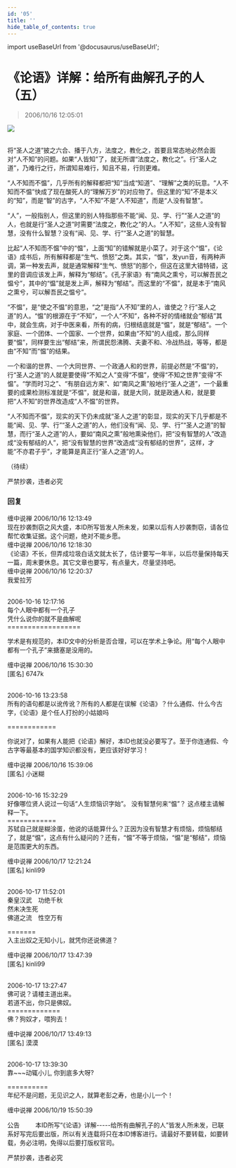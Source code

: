 ```yaml
---
id: '05'
title: ''
hide_table_of_contents: true
---
```


import useBaseUrl from '@docusaurus/useBaseUrl';

# 《论语》详解：给所有曲解孔子的人（五）

> 2006/10/16 12:05:01

<div style={{textAlign: 'center'}}>
<img src={useBaseUrl('https://gateway.ipfscdn.io/ipfs/QmXSnds2BF97yuZwYAMLwrpjQcuPcm22WGsFmBJfWFTEUM/confucius/05/1.jpeg')} /><br/><br/>
</div>

将“圣人之道”披之六合、播于八方，法度之，教化之，首要且常态地必然会面对“人不知”的问题。如果“人皆知”了，就无所谓“法度之，教化之”。行“圣人之道”，乃难行之行，所谓知易难行，知且不易，行则更难。
 
“人不知而不愠”，几乎所有的解释都把“知”当成“知道”、“理解”之类的玩意。“人不知而不愠”快成了现在酸死人的“理解万岁”的对应物了。但这里的“知”不是本义的“知”，而是“智”的古字，“人不知”不是“人不知道”，而是“人没有智慧”。

“人”，一般指别人，但这里的别人特指那些不能“闻、见、学、行”“圣人之道”的人，也就是行“圣人之道”时需要“法度之，教化之”的人。“人不知”，这些人没有智慧，没有什么智慧？没有“闻、见、学、行”“圣人之道”的智慧。

  比起“人不知而不愠”中的“愠”，上面“知”的错解就是小菜了。对于这个“愠”，《论语》成书后，所有解释都是“生气、愤怒”之类。其实，“愠”，发yun音，有两种声调，第一种发去声，就是通常解释“生气、愤怒”的那个，但这在这里大错特错，这里的音调应该发上声，解释为“郁结”。《孔子家语》有“南风之熏兮，可以解吾民之愠兮”，其中的“愠”就是发上声，解释为“郁结”。而这里的“不愠”，就是本于“南风之熏兮，可以解吾民之愠兮”。

“不愠”，是“使之不愠”的意思，“之”是指“人不知”里的人，谁使之？行“圣人之道”的人。“愠”的根源在于“不知”，一个人“不知”，各种不好的情绪就会“郁结”其中，就会生病，对于中医来看，所有的病，归根结底就是“愠”，就是“郁结”。一个家庭、一个团体、一个国家、一个世界，如果由“不知”的人组成，那么同样要“愠”，同样要生出“郁结”来，所谓民怨沸腾、夫妻不和、冷战热战，等等，都是由“不知”而“愠”的结果。

一个和谐的世界、一个大同世界、一个政通人和的世界，前提必然是“不愠”的，行“圣人之道”的人就是要使得“不知之人”变得“不愠”，使得“不知之世界”变得“不愠”。“学而时习之”、“有朋自远方来”、如“南风之熏”般地行“圣人之道”，一个最重要的成果检测标准就是“不愠”，就是和谐，就是大同，就是政通人和，就是要把“人不知”的世界改造成“人不愠”的世界。

“人不知而不愠”，现实的天下仍未成就“圣人之道”的彰显，现实的天下几乎都是不能“闻、见、学、行”“圣人之道”的人，他们没有“闻、见、学、行”“圣人之道”的智慧，而行“圣人之道”的人，要如“南风之熏”般地熏染他们，把“没有智慧的人”改造成“没有郁结的人”，把“没有智慧的世界”改造成“没有郁结的世界”，这样，才能“不亦君子乎”，才能算是真正行“圣人之道”的人。

（待续）

<div style={{fontSize: 'xx-large', fontWeight: '500', textAlign: 'center'}}>
严禁抄袭，违者必究
</div>

### 回复

<div class='blog-comment'>
<span class='blog-comment-chan'>缠中说禅</span> 2006/10/16 12:13:49<br/>
现在抄袭剽窃之风大盛，本ID所写皆发人所未发，如果以后有人抄袭剽窃，请各位帮忙收集证据。这个问题，绝对不能乡愿。
</div>

<div class='blog-comment'>
<span class='blog-comment-chan'>缠中说禅</span> 2006/10/16 12:18:30<br/>
《论语》不长，但弄成垃圾白话文就太长了，估计要写一年半，以后尽量保持每天一篇，周末要休息。其它文章也要写，有点量大，尽量坚持吧。
</div>

<div class='blog-comment'>
<span class='blog-comment-chan'>缠中说禅</span> 2006/10/16 12:20:37<br/>
我爱拉芳 <br/><br/>

 
2006-10-16 12:17:16 <br/>
每个人眼中都有一个孔子<br/>
凭什么说你的就不是曲解呢<br/>
==================<br/>

学术是有规范的，本ID文中的分析是否合理，可以在学术上争论。用“每个人眼中都有一个孔子”来搪塞是没用的。
</div>

<div class='blog-comment'>
<span class='blog-comment-chan'>缠中说禅</span> 2006/10/16 15:30:30<br/>
[匿名] 6747k <br/><br/>

 
2006-10-16 13:23:58 <br/>
所有的语句都是以讹传讹？所有的人都是在误解《论语》？什么通假、什么今古字，《论语》是个任人打扮的小姑娘吗 
 
============<br/>

你说对了，如果有人能把《论语》解好，本ID也就没必要写了。至于你连通假、今古字等最基本的国学知识都没有，更应该好好学习！
</div>

<div class='blog-comment'>
<span class='blog-comment-chan'>缠中说禅</span> 2006/10/16 15:39:06<br/>
[匿名] 小迷糊 <br/><br/>


2006-10-16 15:32:29 <br/>
好像哪位贤人说过一句话“人生烦恼识字始”。 没有智慧何来“愠”？ 这点楼主请解释一下。 <br/>
============<br/>
苏轼自己就是糊涂蛋，他说的话能算什么？正因为没有智慧才有烦恼，烦恼郁结了，就是“愠”，这点有什么疑问的？还有，“愠”不等于烦恼，“愠”是“郁结”，烦恼是范围更大的东西。
</div>

<div class='blog-comment'>
<span class='blog-comment-chan'>缠中说禅</span> 2006/10/17 12:21:24<br/>
[匿名] kinli99 <br/><br/>

 
2006-10-17 11:52:01 <br/>
秦皇汉武　功绝千秋<br/>
然未决生死<br/>
佛道之流　性空万有 
 
=======<br/>
入主出奴之无知小儿，就凭你还说佛道？
</div>

<div class='blog-comment'>
<span class='blog-comment-chan'>缠中说禅</span> 2006/10/17 13:47:39<br/>
[匿名] kinli99 <br/><br/>

 
2006-10-17 13:27:47 <br/>
佛可说？请楼主道出来。<br/>
若道不出，你只是佛奴。<br/>
=============<br/>
佛？狗奴才，喂狗去！
</div>

<div class='blog-comment'>
<span class='blog-comment-chan'>缠中说禅</span> 2006/10/17 13:49:13<br/>
[匿名] 漠漠 <br/><br/>

 
2006-10-17 13:39:30 <br/>
靠~~~动辄小儿, 你到底多大呀? 
 
==========<br/>
年纪不是问题，无见识之人，就算老彭之寿，也是小儿一个！
</div>

<div class='blog-comment'>
<span class='blog-comment-chan'>缠中说禅</span> 2006/10/19 15:50:39<br/>

公告
　　
本ID所写“《论语》详解-----给所有曲解孔子的人”皆发人所未发，已联系好写完后要出版，所以有关连载将只在本ID博客进行。请最好不要转载，如要转载，务必注明，免得以后要打版权官司。

严禁抄袭，违者必究
</div>